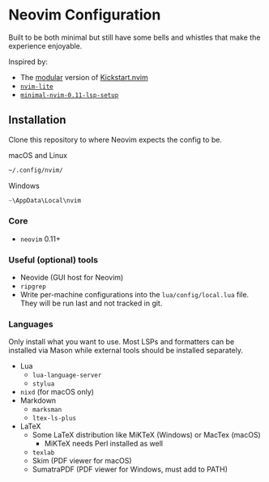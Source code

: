 # Neovim Configuration

Built to be both minimal but still have some bells and whistles that make the experience enjoyable.

Inspired by:
- The [modular](https://github.com/dam9000/kickstart-modular.nvim/tree/master) version of [Kickstart.nvim](https://github.com/nvim-lua/kickstart.nvim)
- [`nvim-lite`](https://github.com/radleylewis/nvim-lite)
- [`minimal-nvim-0.11-lsp-setup`](https://github.com/mplusp/minimal-nvim-0.11-lsp-setup/tree/main)

## Installation

Clone this repository to where Neovim expects the config to be.

macOS and Linux
```zsh
~/.config/nvim/
```

Windows
```powershell
~\AppData\Local\nvim
```

### Core

- `neovim` 0.11+

### Useful (optional) tools

- Neovide (GUI host for Neovim)
- `ripgrep`
- Write per-machine configurations into the `lua/config/local.lua` file. They will be run last and not tracked in git.

### Languages

Only install what you want to use. Most LSPs and formatters can be installed via Mason while external tools should be installed separately.

- Lua
    - `lua-language-server`
    - `stylua`
- `nixd` (for macOS only)
- Markdown
    - `marksman`
    - `ltex-ls-plus`
- LaTeX
    - Some LaTeX distribution like MiKTeX (Windows) or MacTex (macOS)
        - MiKTeX needs Perl installed as well
    - `texlab`
    - Skim (PDF viewer for macOS)
    - SumatraPDF (PDF viewer for Windows, must add to PATH)
